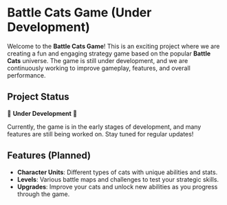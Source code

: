 # Battle Cats Game (Under Development)

Welcome to the **Battle Cats Game**! This is an exciting project where we are creating a fun and engaging strategy game based on the popular **Battle Cats** universe. The game is still under development, and we are continuously working to improve gameplay, features, and overall performance.

## Project Status

🚧 **Under Development** 🚧

Currently, the game is in the early stages of development, and many features are still being worked on. Stay tuned for regular updates!

## Features (Planned)

- **Character Units**: Different types of cats with unique abilities and stats.
- **Levels**: Various battle maps and challenges to test your strategic skills.
- **Upgrades**: Improve your cats and unlock new abilities as you progress through the game.
